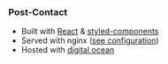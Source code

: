 ### Post-Contact

- Built with [React][1] & [styled-components][2]
- Served with nginx ([see configuration][3])
- Hosted with [digital ocean][4]

[1]: https://github.com/facebook/react
[2]: https://github.com/styled-components/styled-components
[3]: https://github.com/jckfa/nginx-config
[4]: https://m.do.co/c/b09c1fce4b40
